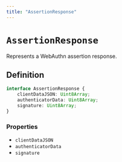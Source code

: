 ```yaml
---
title: "AssertionResponse"
---
```


# `AssertionResponse`

Represents a WebAuthn assertion response.

## Definition

```ts
interface AssertionResponse {
	clientDataJSON: Uint8Array;
	authenticatorData: Uint8Array;
	signature: Uint8Array;
}
```

### Properties

- `clientDataJSON`
- `authenticatorData`
- `signature`
